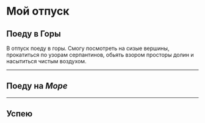# Мой отпуск

## Поеду в **Горы**
В отпуск поеду в горы. Смогу посмотреть на сизые вершины, прокатиться по узорам серпантинов, обьять взором просторы долин и насытиться чистым воздухом.

---
## Поеду на _**Море**_

---
## Успею 